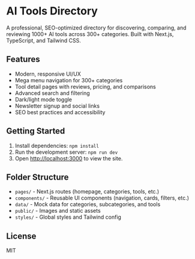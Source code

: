 # AI Tools Directory

A professional, SEO-optimized directory for discovering, comparing, and reviewing 1000+ AI tools across 300+ categories. Built with Next.js, TypeScript, and Tailwind CSS.

## Features
- Modern, responsive UI/UX
- Mega menu navigation for 300+ categories
- Tool detail pages with reviews, pricing, and comparisons
- Advanced search and filtering
- Dark/light mode toggle
- Newsletter signup and social links
- SEO best practices and accessibility

## Getting Started
1. Install dependencies: `npm install`
2. Run the development server: `npm run dev`
3. Open [http://localhost:3000](http://localhost:3000) to view the site.

## Folder Structure
- `pages/` - Next.js routes (homepage, categories, tools, etc.)
- `components/` - Reusable UI components (navigation, cards, filters, etc.)
- `data/` - Mock data for categories, subcategories, and tools
- `public/` - Images and static assets
- `styles/` - Global styles and Tailwind config

## License
MIT
